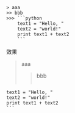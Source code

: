 	> aaa
	>> bbb
	>>> ```python
		text1 = "Hello, "
		text2 = "world!"
		print text1 + text2
		```

效果

> aaa
>> bbb
>>> ```python
	text1 = "Hello, "
	text2 = "world!"
	print text1 + text2
	```
